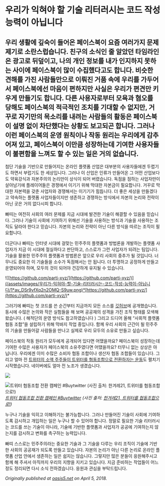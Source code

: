 
# 우리가 익혀야 할 기술 리터러시는 코드 작성 능력이 아닙니다

## 우리 생활에 깊숙이 들어온 페이스북이 요즘 여러가지 문제 제기로 소란스럽습니다. 친구의 소식인 줄 알았던 타임라인은 광고로 뒤덮이고, 나의 개인 정보를 내가 인지하지 못하는 사이에 페이스북이 많이 수집했다고도 합니다. 비슷한 견해를 가진 사람들만으로 이뤄진 거품 속에 우리를 가두어서 페이스북에선 마음이 편하지만 사실은 우리가 편견만 키우게 만들기도 합니다. 다른 사용자로부터 모욕과 혐오를 당해도 페이스북의 적극적인 조치를 기대할 수 없지만, 거꾸로 자기만의 목소리를 내려는 사람들의 활동은 페이스북이 설명 없이 차단했다는 상황도 보고되곤 합니다. 그러나 이런 페이스북의 운영 원칙이나 작동 원리는 우리에게 감추어져 있고, 페이스북이 이만큼 성장하는데 기여한 사용자들이 불편함을 느껴도 할 수 있는 일은 거의 없습니다.

첨단 기술을 기반으로 만들어지는 온라인 플랫폼 산업은 대부분의 사용자들에겐 두렵기도 하면서 부럽기도 한 세상입니다. 그러나 이 산업은 인류가 만들어온 그 어떤 산업보다도 약육강식과 자본주의의 논리만이 상식이 되어 버렸습니다. 독점을 점하는 사업자만이 살아남기에 플레이어들은 경쟁에서 이기기 위해 막대한 자본금이 필요합니다. 거꾸로 막대한 자본력을 갖춘 사업자와 경쟁해서는 이기기가 힘듭니다. 더 좋은 세상을 만들겠다고 약속하는 플랫폼 사업자들이지만 생존하고 경쟁하는 방식에서 자본의 논리와 전략이 아닌 곳은 거의 없다시피 합니다.

빠띠는 여전히 사회의 여러 문제를 지금 시대에 발견한 기술이 해결할 수 있음을 믿습니다. 그러나 기술이 사회에 기여하기 위해선 기술을 사용하는 방식과 기술을 사용하는 조직도 달라야 한다고 믿습니다. 자본의 논리와 전략이 아닌 다른 방식을 따르는 조직이 필요합니다.

더군다나 빠띠는 인터넷 시대에 걸맞는 민주주의 플랫폼과 방법론을 개발하는 플랫폼 사업자가 지금 이 시대에 절실하다고 판단하고, 스스로가 그런 사업자가 되려는 팀입니다. 기술을 활용한 민주주의 플랫폼과 방법론은 앞으로 우리 사회의 중추가 될 것입니다. 너무나도 중요한 이 기술들을 소수가 독점해서는 안 됩니다. 더 투명하고 공정하게 만들고 운영되어야 하며, 모두의 것이 되어야 건강하게 유지될 수 있습니다.

![[https://github.com/parti-xyz/](https://github.com/parti-xyz/)](/assets/images/우리가-익혀야-할-기술-리터러시는-코드-작성-능력이-아닙니다/1*av_DSr9vfXq2n2OMQ-S9uw.png)*[https://github.com/parti-xyz/](https://github.com/parti-xyz/)*

그러기에 빠띠는 첫 코드를 쓴 순간부터 지금까지 모든 소스를 [깃허브](https://github.com/parti-xyz/)에 공개했습니다. 동시에 수많은 논의와 작은 실험들을 해 보며 공공재의 성격을 가진 조직 형태를 모색해 왔습니다. ( 해적단의 운영 방식도 참고하였습니다 ) 그리고 드디어 올해 “사회적 플랫폼 협동 조합”을 설립하기 위해 막바지 작업 중입니다. 함께 우리 사회의 근간이 될 민주주의 기술을 만들어갈 사람들을 만나고 실제로 우리 모두의 소유로 만들고 싶습니다.

페이스북의 작동 원리가 모두에게 공개되어 있다면 어땠을까요? 페이스북이 성장하는데 기여한 수많은 사용자가 페이스북의 소유주였다면 어땠을까요? 터무니 없는 상상은 아닙니다. 우리에겐 이미 수많은 소비자 협동 조합이나 생산자 협동 조합들이 있습니다. 그리고 얼마 전 [트위터의 소액 주주들이 트위터를 협동조합으로 전환하자는 운동](https://www.buytwitter.org/#top)도 펼치기 시작했습니다. 네이버에도 얼마 전 노조가 생겼습니다.

![](/assets/images/우리가-익혀야-할-기술-리터러시는-코드-작성-능력이-아닙니다/1*zt4iDAUyYxNs0XX3wOQTOg.png)

![[트위터 협동조합 전환 캠페인 #Buytwitter](https://www.buytwitter.org/#top) (사진 출처: [한겨레21, 트위터를 협동조합으로!](http://h21.hani.co.kr/arti/cover/cover_general/44554.html))](/assets/images/우리가-익혀야-할-기술-리터러시는-코드-작성-능력이-아닙니다/1*9YrBqYFKn4N7ehjYU2hcTQ.png)*[트위터 협동조합 전환 캠페인 #Buytwitter](https://www.buytwitter.org/#top) (사진 출처: [한겨레21, 트위터를 협동조합으로!](http://h21.hani.co.kr/arti/cover/cover_general/44554.html))*

누구나 기술을 익히고 이해하기는 불가능합니다. 그러나 만들어진 기술이 사회에 기여하도록 감시하고 개입하는 일은 누구나 할 수 있어야 합니다. 정말로 필요한 기술 리터러시는 코드를 쓰는 기술이 아니라, 기술에 기반한 플랫폼과 사업자가 공공에 기여하는지 않는지를 감시하고 변화를 촉구하는 능력입니다.

빠띠 스스로는 민주주의라는 중요한 기술과 그 기술을 다루는 우리 조직이 기술에 기반한 사회의 공공재가 되도록 만들고 있습니다. 자본의 논리가 아닌 다른 논리로 온라인 플랫폼 산업 안에서 생존하는 일은 쉽지는 않습니다. 그렇지만 많은 분들이 응원해주시고 함께 해 주셔서 아직까지 우리의 지향을 지키고 있습니다. 지금 준비하는 작업들이 어느 정도 정리되면 다시 소식 전하겠습니다. 응원과 관심을 부탁드립니다.

*Originally published at [oasis5.net](http://oasis5.net/2018/04/05/what-is-real-technology-literacy/) on April 5, 2018.*